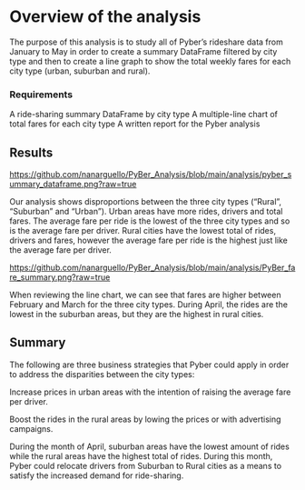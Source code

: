 # Overview of the analysis

The purpose of this analysis is to study all of Pyber’s rideshare data from January to May in order to create a summary DataFrame filtered by city type and then to create a line graph to show the total weekly fares for each city type (urban, suburban and rural). 

### Requirements

A ride-sharing summary DataFrame by city type
A multiple-line chart of total fares for each city type
A written report for the Pyber analysis

## Results 

https://github.com/nanarguello/PyBer_Analysis/blob/main/analysis/pyber_summary_dataframe.png?raw=true

Our analysis shows disproportions between the three city types (“Rural”, “Suburban” and “Urban”). Urban areas have more rides, drivers and total fares. The average fare per ride is the lowest of the three city types and so is the average fare per driver.
Rural cities have the lowest total of rides, drivers and fares, however the average fare per ride is the highest just like the average fare per driver.

https://github.com/nanarguello/PyBer_Analysis/blob/main/analysis/PyBer_fare_summary.png?raw=true

When reviewing the line chart, we can see that fares are higher between February and March for the three city types. During April, the rides are the lowest in the suburban areas, but they are the highest in rural cities.

## Summary
The following are three business strategies that Pyber could apply in order to address the disparities between the city types:

Increase prices in urban areas with the intention of raising the average fare per driver. 

Boost the rides in the rural areas by lowing the prices or with advertising campaigns.

During the month of April, suburban areas have the lowest amount of rides while the rural areas have the highest total of rides. During this month, Pyber could relocate drivers from Suburban to Rural cities as a means to satisfy the increased demand for ride-sharing.
